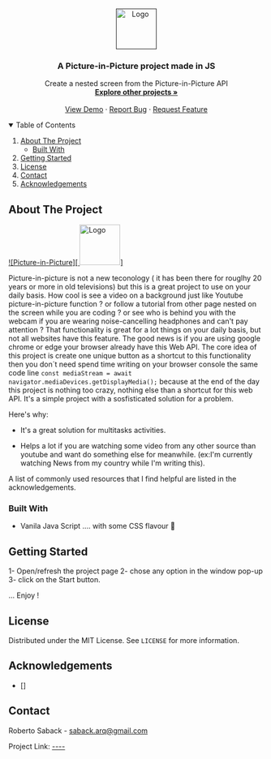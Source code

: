 
<!-- PROJECT LOGO -->
<br />
<p align="center">
  <a href="">
    <img src="" alt="Logo" width="80" height="80">
  </a>

  <h3 align="center">A Picture-in-Picture project made in JS</h3>

  <p align="center">
   Create a nested screen from the Picture-in-Picture API
    <br />
    <a href="https://github.com/RobertoSaback"><strong>Explore other projects »</strong></a>
    <br />
    <br />
    <a href="">View Demo</a>
    ·
    <a href="https://github.com/robertosaback/Video-Player-Component/issues">Report Bug</a>
    ·
    <a href="https://github.com/robertosaback/Video-Player-Component/issues">Request Feature</a>
  </p>
</p>



<!-- TABLE OF CONTENTS -->
<details open="open">
  <summary>Table of Contents</summary>
  <ol>
    <li>
      <a href="#about-the-project">About The Project</a>
      <ul>
        <li><a href="#built-with">Built With</a></li>
      </ul>
    </li>
    <li>
      <a href="#getting-started">Getting Started</a>
    </li>
    <li><a href="#license">License</a></li>
    <li><a href="#contact">Contact</a></li>
    <li><a href="#acknowledgements">Acknowledgements</a></li>
  </ol>
</details>



<!-- ABOUT THE PROJECT -->
## About The Project

[![Picture-in-Picture][ <img src="" alt="Logo" width="80" height="80">]](https://example.com)

Picture-in-picture is not a new teconology ( it has been there for rouglhy 20 years or more in old televisions) but this is a great project to use on your daily basis. How cool is see a video on a background just like Youtube picture-in-picture function ? or follow a tutorial from  other page nested on the screen while  you are coding ? or see who is  behind you with the webcam if you are wearing noise-cancelling headphones and can't pay attention ?
That functionality  is great for a lot things  on your daily basis, but not all websites have this feature. The good news is if you are using google chrome or edge your browser already have this Web API. The core idea of this project is create one unique button as a shortcut to this functionality then you don´t need spend time writing on your browser console  the same code line `const mediaStream = await navigator.mediaDevices.getDisplayMedia();` because at the end of the day this project is nothing too crazy, nothing else than a shortcut for  this web API. It's a simple project with a sosfisticated solution for a problem.


Here's why:

* It's a great solution for multitasks activities.

* Helps a lot if you are watching some video from any other source than youtube and want do something else for meanwhile. (ex:I'm currently watching News from  my country while I'm writing this).

A list of commonly used resources that I find helpful are listed in the acknowledgements.

### Built With

* Vanila Java Script .... with some CSS flavour :icecream:


<!-- GETTING STARTED -->
## Getting Started

1- Open/refresh the project page 
2- chose any option in the window pop-up
3- click on the Start button.
 
... Enjoy ! 

<!-- LICENSE -->
## License

Distributed under the MIT License. See `LICENSE` for more information.

<!-- ACKNOWLEDGEMENTS -->
## Acknowledgements
* []

<!-- CONTACT -->
## Contact

Roberto Saback  - saback.arq@gmail.com

Project Link: [----](https://github.com/robertosaback/repo_name)
